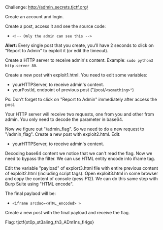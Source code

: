 Challenge: http://admin_secrets.tjctf.org/

Create an account and login.

Create a post, access it and see the source code:
- ``<!-- Only the admin can see this -->``

**Alert:** Every single post that you create, you'll have 2 seconds to click on "Report to Admin" to exploit it (or edit the timeout).

Create a HTTP server to receive admin's content. Example: ``sudo python3 http.server 80``.

Create a new post with exploit1.html. You need to edit some variables:
- yourHTTPServer, to receive admin's content.
- yourPostId, endpoint of previous post ("/post/`<something>"`)

Ps: Don't forget to click on "Report to Admin" immediately after access the post.

Your HTTP server will receive two requests, one from you and other from admin. You only need to decode the parameter in base64.

Now we figure out "/admin_flag". So we need to do a new request to "/admin_flag". Create a new post with exploit2.html. Edit:
- yourHTTPServer, to receive admin's content.

Decoding base64 content we notice that we can't read the flag. Now we need to bypass the filter. We can use HTML entity encode into iframe tag.

Edit the variable "payload" of explort3.html file with entire previous content of exploit2.html (including script tags). Open exploit3.html in some browser and copy the content of console (pess F12). We can do this same step with Burp Suite using "HTML encode".

The final paylaod will be:
  - ``<iframe srcdoc=<HTML_encoded> >``

Create a new post with the final payload and receive the flag.

Flag: tjctf{st0p_st3aling_th3_ADm1ns_fl4gs}
